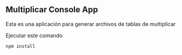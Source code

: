 ## Multiplicar Console App

Esta es una aplicación para generar archivos de tablas de multiplicar

Ejecutar este comando 

``
npm install
``
